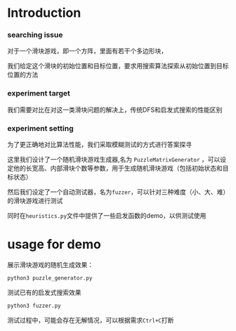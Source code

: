 # Introduction 

### searching issue
对于一个滑块游戏，即一个方阵，里面有若干个多边形块，

我们给定这个滑块的初始位置和目标位置，要求用搜索算法探索从初始位置到目标位置的方法

### experiment target
我们需要对比在对这一类滑块问题的解决上，传统DFS和启发式搜索的性能区别

### experiment setting

为了更正确地对比算法性能，我们采取模糊测试的方式进行答案探寻

这里我们设计了一个随机滑块游戏生成器,名为 `PuzzleMatrixGenerator` ，可以设定他的长宽高、内部滑块个数等参数，用于生成随机滑块游戏（包括初始状态和目标状态）

然后我们设定了一个自动测试器，名为`fuzzer`，可以针对三种难度（小、大、难）的滑块游戏进行测试

同时在`heuristics.py`文件中提供了一些启发函数的demo，以供测试使用

# usage for demo

展示滑块游戏的随机生成效果：
```sh
python3 puzzle_generator.py
```

测试已有的启发式搜索效果
```sh
python3 fuzzer.py
```
测试过程中，可能会存在无解情况，可以根据需求`Ctrl+C`打断
